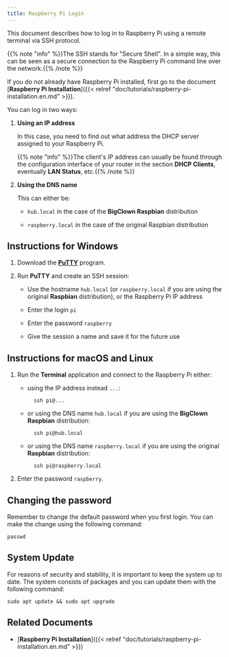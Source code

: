 ```yaml
---
title: Raspberry Pi Login
---
```


This document describes how to log in to Raspberry Pi using a remote terminal via SSH protocol.

{{% note "info" %}}The SSH stands for "Secure Shell". In a simple way, this can be seen as a secure connection to the Raspberry Pi command line over the network.{{% /note %}}

If you do not already have Raspberry Pi installed, first go to the document [**Raspberry Pi Installation**]({{< relref "doc/tutorials/raspberry-pi-installation.en.md" >}}).

You can log in two ways:

1. **Using an IP address**

    In this case, you need to find out what address the DHCP server assigned to your Raspberry Pi.

    {{% note "info" %}}The client's IP address can usually be found through the configuration interface of your router in the section **DHCP Clients**, eventually **LAN Status**, etc.{{% /note %}}

2. **Using the DNS name**

    This can either be:

    * `hub.local` in the case of the **BigClown Raspbian** distribution

    * `raspberry.local` in the case of the original Raspbian distribution

## Instructions for Windows

1. Download the [**PuTTY**](http://www.chiark.greenend.org.uk/~sgtatham/putty/download.html) program.

2. Run **PuTTY** and create an SSH session:

    * Use the hostname `hub.local` (or `raspberry.local` if you are using the original **Raspbian** distribution), or the Raspberry Pi IP address

    * Enter the login `pi`

    * Enter the password `raspberry`

    * Give the session a name and save it for the future use

## Instructions for macOS and Linux

1. Run the **Terminal** application and connect to the Raspberry Pi either:

    * using the IP address instead `...`:

            ssh pi@...

    * or using the DNS name `hub.local` if you are using the **BigClown Raspbian** distribution:

            ssh pi@hub.local

    * or using the DNS name `raspberry.local` if you are using the original **Raspbian** distribution:

            ssh pi@raspberry.local

2. Enter the password `raspberry`.

## Changing the password

Remember to change the default password when you first login. You can make the change using the following command:

    passwd

## System Update

For reasons of security and stability, it is important to keep the system up to date. The system consists of packages and you can update them with the following command:

    sudo apt update && sudo apt upgrade

## Related Documents

* [**Raspberry Pi Installation**]({{< relref "doc/tutorials/raspberry-pi-installation.en.md" >}})
